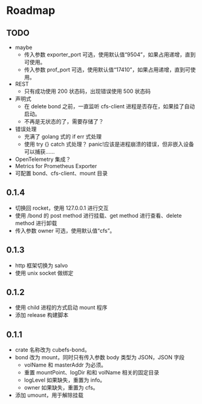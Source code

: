 # Roadmap

## TODO

- maybe
  - 传入参数 exporter_port 可选，使用默认值“9504”，如果占用递增，直到可使用。
  - 传入参数 prof_port 可选，使用默认值“17410”，如果占用递增，直到可使用。
- REST
  - 只有成功使用 200 状态码，出现错误使用 500 状态码
- 声明式
  - 在 delete bond 之前，一直监听 cfs-client 进程是否存在，如果挂了自动启动。
  - 不再是无状态的了，需要存储了？
- 错误处理
  - 充满了 golang 式的 if err 式处理
  - 使用 try {} catch 式处理？ panic!应该是进程崩溃的错误，但非嵌入设备可以捕获……
- OpenTelemetry 集成？
- Metrics for Prometheus Exporter
- 可配置 bond、cfs-client、mount 目录

## 0.1.4

- 切换回 rocket，使用 127.0.0.1 进行交互
- 使用 /bond 的 post method 进行挂载、get method 进行查看、delete method 进行卸载
- 传入参数 owner 可选，使用默认值“cfs”。

## 0.1.3

- http 框架切换为 salvo
- 使用 unix socket 做绑定

## 0.1.2

- 使用 child 进程的方式启动 mount 程序
- 添加 release 构建脚本

## 0.1.1

- crate 名称改为 cubefs-bond。
- bond 改为 mount，同时只有传入参数 body 类型为 JSON，JSON 字段
  - volName 和 masterAddr 为必须。
  - 重置 mountPoint、logDir 和和 volName 相关的固定目录
  - logLevel 如果缺失，重置为 info。
  - owner 如果缺失，重置为 cfs。
- 添加 umount，用于解除挂载
